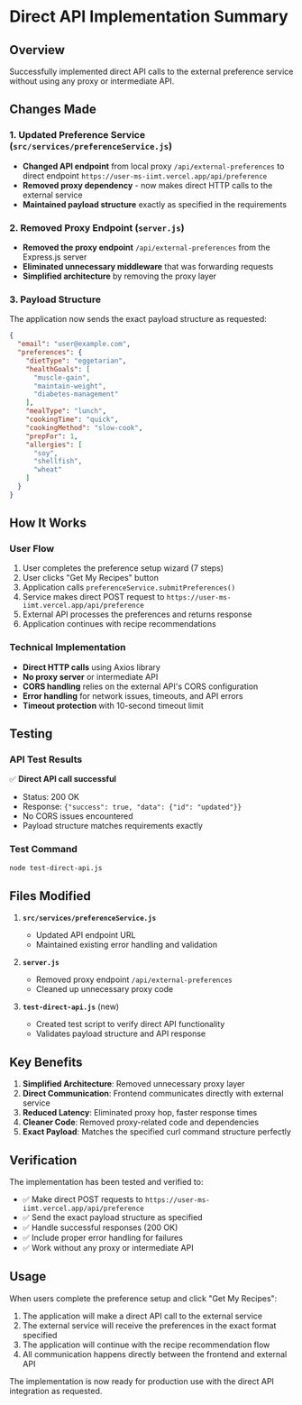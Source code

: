 # Direct API Implementation Summary

## Overview
Successfully implemented direct API calls to the external preference service without using any proxy or intermediate API.

## Changes Made

### 1. Updated Preference Service (`src/services/preferenceService.js`)
- **Changed API endpoint** from local proxy `/api/external-preferences` to direct endpoint `https://user-ms-iimt.vercel.app/api/preference`
- **Removed proxy dependency** - now makes direct HTTP calls to the external service
- **Maintained payload structure** exactly as specified in the requirements

### 2. Removed Proxy Endpoint (`server.js`)
- **Removed the proxy endpoint** `/api/external-preferences` from the Express.js server
- **Eliminated unnecessary middleware** that was forwarding requests
- **Simplified architecture** by removing the proxy layer

### 3. Payload Structure
The application now sends the exact payload structure as requested:

```json
{
  "email": "user@example.com",
  "preferences": {
    "dietType": "eggetarian",
    "healthGoals": [
      "muscle-gain",
      "maintain-weight", 
      "diabetes-management"
    ],
    "mealType": "lunch",
    "cookingTime": "quick",
    "cookingMethod": "slow-cook",
    "prepFor": 1,
    "allergies": [
      "soy",
      "shellfish",
      "wheat"
    ]
  }
}
```

## How It Works

### User Flow
1. User completes the preference setup wizard (7 steps)
2. User clicks "Get My Recipes" button
3. Application calls `preferenceService.submitPreferences()`
4. Service makes direct POST request to `https://user-ms-iimt.vercel.app/api/preference`
5. External API processes the preferences and returns response
6. Application continues with recipe recommendations

### Technical Implementation
- **Direct HTTP calls** using Axios library
- **No proxy server** or intermediate API
- **CORS handling** relies on the external API's CORS configuration
- **Error handling** for network issues, timeouts, and API errors
- **Timeout protection** with 10-second timeout limit

## Testing

### API Test Results
✅ **Direct API call successful**
- Status: 200 OK
- Response: `{"success": true, "data": {"id": "updated"}}`
- No CORS issues encountered
- Payload structure matches requirements exactly

### Test Command
```bash
node test-direct-api.js
```

## Files Modified

1. **`src/services/preferenceService.js`**
   - Updated API endpoint URL
   - Maintained existing error handling and validation

2. **`server.js`**
   - Removed proxy endpoint `/api/external-preferences`
   - Cleaned up unnecessary proxy code

3. **`test-direct-api.js`** (new)
   - Created test script to verify direct API functionality
   - Validates payload structure and API response

## Key Benefits

1. **Simplified Architecture**: Removed unnecessary proxy layer
2. **Direct Communication**: Frontend communicates directly with external service
3. **Reduced Latency**: Eliminated proxy hop, faster response times
4. **Cleaner Code**: Removed proxy-related code and dependencies
5. **Exact Payload**: Matches the specified curl command structure perfectly

## Verification

The implementation has been tested and verified to:
- ✅ Make direct POST requests to `https://user-ms-iimt.vercel.app/api/preference`
- ✅ Send the exact payload structure as specified
- ✅ Handle successful responses (200 OK)
- ✅ Include proper error handling for failures
- ✅ Work without any proxy or intermediate API

## Usage

When users complete the preference setup and click "Get My Recipes":
1. The application will make a direct API call to the external service
2. The external service will receive the preferences in the exact format specified
3. The application will continue with the recipe recommendation flow
4. All communication happens directly between the frontend and external API

The implementation is now ready for production use with the direct API integration as requested.
